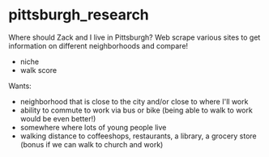 # pittsburgh_research

Where should Zack and I live in Pittsburgh? Web scrape various sites to get information on different neighborhoods and compare!
- niche
- walk score

Wants:
- neighborhood that is close to the city and/or close to where I'll work
- ability to commute to work via bus or bike (being able to walk to work would be even better!)
- somewhere where lots of young people live
- walking distance to coffeeshops, restaurants, a library, a grocery store (bonus if we can walk to church and work)
